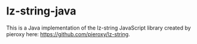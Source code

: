 lz-string-java
==============

This is a Java implementation of the lz-string JavaScript library created by pieroxy here: https://github.com/pieroxy/lz-string.

